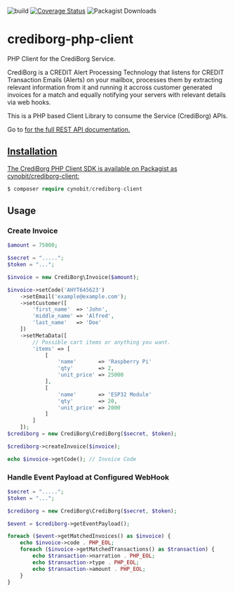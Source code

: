 ![build](https://github.com/crediborg/crediborg-php-client/workflows/build/badge.svg) [![Coverage Status](https://coveralls.io/repos/github/crediborg/crediborg-php-client/badge.svg?branch=master)](https://coveralls.io/github/crediborg/crediborg-php-client?branch=master) ![Packagist Downloads](https://img.shields.io/packagist/dt/cynobit/crediborg-client?style=flat-square)

# crediborg-php-client #

PHP Client for the CrediBorg Service.

CrediBorg is a CREDIT Alert Processing Technology that listens for CREDIT Transaction Emails (Alerts) on your mailbox, processes them by extracting relevant information from it and running it accross customer generated invoices for a match and equally notifying your servers with relevant details via web hooks.

This is a PHP based Client Library to consume the Service (CrediBorg) APIs.

Go to <a href="http://crediborg.cynobit-app.com/developers/doc" target="_blank"/> for the full REST API documentation.

## Installation ##

The CrediBorg PHP Client SDK is available on Packagist as cynobit/crediborg-client:

```php
$ composer require cynobit/crediborg-client
```

## Usage ##

### Create Invoice ###
```php
$amount = 75000;

$secret = ".....";
$token = "...";

$invoice = new CrediBorg\Invoice($amount);

$invoice->setCode('AHYT645623')
    ->setEmail('example@example.com');
    ->setCustomer([
        'first_name'  => 'John',
        'middle_name' => 'Alfred',
        'last_name'   => 'Doe'
    ])
    ->setMetaData([
        // Possible cart items or anything you want.
        'items' => [
            [
                'name'       => 'Raspberry Pi'
                'qty'        => 2,
                'unit_price' => 25000
            ],
            [
                'name'       => 'ESP32 Module'
                'qty'        => 20,
                'unit_price' => 2000
            ]
        ]
    ]);
$crediborg = new CrediBorg\CrediBorg($secret, $token);

$crediborg->createInvoice($invoice);

echo $invoice->getCode(); // Invoice Code
```

### Handle Event Payload at Configured WebHook ###
```php
$secret = ".....";
$token = "...";

$crediborg = new CrediBorg\CrediBorg($secret, $token);

$event = $crediborg->getEventPayload();

foreach ($event->getMatchedInvoices() as $invoice) {
    echo $invoice->code . PHP_EOL;
    foreach ($invoice->getMatchedTransactions() as $transaction) {
        echo $transaction->narration . PHP_EOL;
        echo $transaction->type . PHP_EOL;
        echo $transaction->amount . PHP_EOL;
    }
}
```